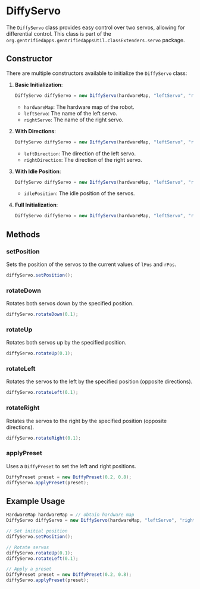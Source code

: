 # DiffyServo

The `DiffyServo` class provides easy control over two servos, allowing for differential control. This class is part of the `org.gentrifiedApps.gentrifiedAppsUtil.classExtenders.servo` package.

## Constructor

There are multiple constructors available to initialize the `DiffyServo` class:

1. **Basic Initialization**:
    ```java
    DiffyServo diffyServo = new DiffyServo(hardwareMap, "leftServo", "rightServo");
    ```
    - `hardwareMap`: The hardware map of the robot.
    - `leftServo`: The name of the left servo.
    - `rightServo`: The name of the right servo.

2. **With Directions**:
    ```java
    DiffyServo diffyServo = new DiffyServo(hardwareMap, "leftServo", "rightServo", Servo.Direction.FORWARD, Servo.Direction.REVERSE);
    ```
    - `leftDirection`: The direction of the left servo.
    - `rightDirection`: The direction of the right servo.

3. **With Idle Position**:
    ```java
    DiffyServo diffyServo = new DiffyServo(hardwareMap, "leftServo", "rightServo", 0.5);
    ```
    - `idlePosition`: The idle position of the servos.

4. **Full Initialization**:
    ```java
    DiffyServo diffyServo = new DiffyServo(hardwareMap, "leftServo", "rightServo", Servo.Direction.FORWARD, Servo.Direction.REVERSE, 0.5);
    ```

## Methods

### setPosition
Sets the position of the servos to the current values of `lPos` and `rPos`.
```java
diffyServo.setPosition();
```

### rotateDown
Rotates both servos down by the specified position.
```java
diffyServo.rotateDown(0.1);
```

### rotateUp
Rotates both servos up by the specified position.
```java
diffyServo.rotateUp(0.1);
```

### rotateLeft
Rotates the servos to the left by the specified position (opposite directions).
```java
diffyServo.rotateLeft(0.1);
```

### rotateRight
Rotates the servos to the right by the specified position (opposite directions).
```java
diffyServo.rotateRight(0.1);
```

### applyPreset
Uses a `DiffyPreset` to set the left and right positions.
```java
DiffyPreset preset = new DiffyPreset(0.2, 0.8);
diffyServo.applyPreset(preset);
```

## Example Usage

```java
HardwareMap hardwareMap = // obtain hardware map
DiffyServo diffyServo = new DiffyServo(hardwareMap, "leftServo", "rightServo");

// Set initial position
diffyServo.setPosition();

// Rotate servos
diffyServo.rotateUp(0.1);
diffyServo.rotateLeft(0.1);

// Apply a preset
DiffyPreset preset = new DiffyPreset(0.2, 0.8);
diffyServo.applyPreset(preset);
```